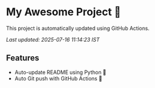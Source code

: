 # My Awesome Project 🚀

This project is automatically updated using GitHub Actions.

_Last updated: 2025-07-16 11:14:23 IST_

## Features
- Auto-update README using Python 🐍
- Auto Git push with GitHub Actions 🤖
